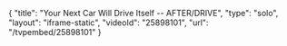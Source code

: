 {
    "title": "Your Next Car Will Drive Itself -- AFTER\/DRIVE",
    "type": "solo",
    "layout": "iframe-static",
    "videoId": "25898101",
    "url": "\/tvpembed\/25898101"
}